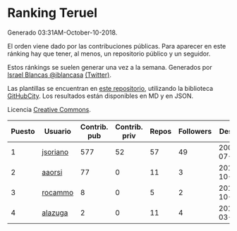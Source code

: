 # Ranking Teruel

Generado 03:31AM-October-10-2018.

El orden viene dado por las contribuciones públicas. Para aparecer en este ránking hay que tener, al menos, un repositorio público y un seguidor.

Estos ránkings se suelen generar una vez a la semana. Generados por [Israel Blancas @iblancasa](https://github.com/iblancasa/) [(Twitter)](https://twitter.com/iblancasa).

Las plantillas se encuentran en [este repositorio](https://github.com/iblancasa/GH-Spanish-Ranking), utilizando la biblioteca [GitHubCity](https://github.com/iblancasa/GitHubCity). Los resultados están disponibles en MD y en JSON.

Licencia [Creative Commons](https://creativecommons.org/licenses/by/4.0/).

| Puesto   |  Usuario  | Contrib. pub | Contrib. priv |Repos| Followers | Desde |  Avatar  |
|----------|-----------|--------------|---------------|-----|-----------|-------|----------|
|1|[jsoriano](https://github.com/jsoriano)|577|52|57|49|2008-07-02|![jsoriano]()|
|2|[aaorsi](https://github.com/aaorsi)|77|0|11|3|2014-10-18|![aaorsi]()|
|3|[rocammo](https://github.com/rocammo)|8|0|5|2|2014-10-31|![rocammo]()|
|4|[alazuga](https://github.com/alazuga)|2|0|11|4|2014-03-04|![alazuga]()|
